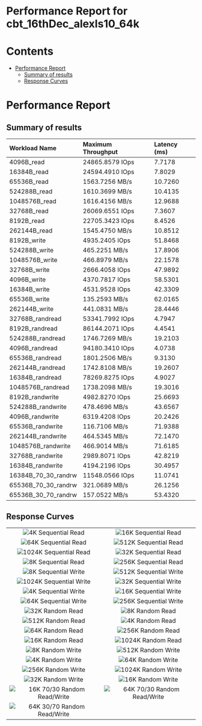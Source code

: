 
Performance Report for cbt_16thDec_alexls10_64k
===============================================

Contents
========

* [Performance Report](#performance-report)
	* [Summary of results](#summary-of-results)
	* [Response Curves](#response-curves)

# Performance Report

## Summary of results

|Workload Name|Maximum Throughput|Latency (ms)|
| :--- | :--- | :--- |
|4096B_read|24865.8579 IOps|7.7178|
|16384B_read|24594.4910 IOps|7.8029|
|65536B_read|1563.7256 MB/s|10.7260|
|524288B_read|1610.3699 MB/s|10.4135|
|1048576B_read|1616.4156 MB/s|12.9688|
|32768B_read|26069.6551 IOps|7.3607|
|8192B_read|22705.3423 IOps|8.4526|
|262144B_read|1545.4750 MB/s|10.8512|
|8192B_write|4935.2405 IOps|51.8468|
|524288B_write|465.2251 MB/s|17.8906|
|1048576B_write|466.8979 MB/s|22.1578|
|32768B_write|2666.4058 IOps|47.9892|
|4096B_write|4370.7817 IOps|58.5301|
|16384B_write|4531.9528 IOps|42.3309|
|65536B_write|135.2593 MB/s|62.0165|
|262144B_write|441.0831 MB/s|28.4446|
|32768B_randread|53341.7992 IOps|4.7947|
|8192B_randread|86144.2071 IOps|4.4541|
|524288B_randread|1746.7269 MB/s|19.2103|
|4096B_randread|94180.3410 IOps|4.0738|
|65536B_randread|1801.2506 MB/s|9.3130|
|262144B_randread|1742.8108 MB/s|19.2607|
|16384B_randread|78269.8275 IOps|4.9027|
|1048576B_randread|1738.2098 MB/s|19.3016|
|8192B_randwrite|4982.8270 IOps|25.6693|
|524288B_randwrite|478.4696 MB/s|43.6567|
|4096B_randwrite|6319.4208 IOps|20.2426|
|65536B_randwrite|116.7106 MB/s|71.9388|
|262144B_randwrite|464.5345 MB/s|72.1470|
|1048576B_randwrite|466.9014 MB/s|71.6185|
|32768B_randwrite|2989.8071 IOps|42.8219|
|16384B_randwrite|4194.2196 IOps|30.4957|
|16384B_70_30_randrw|11548.0566 IOps|11.0741|
|65536B_70_30_randrw|321.0689 MB/s|26.1256|
|65536B_30_70_randrw|157.0522 MB/s|53.4320|

## Response Curves

|||
| :---: | :---: |
|![4K  Sequential Read](plots/4096B_read.png)|![16K  Sequential Read](plots/16384B_read.png)|
|![64K  Sequential Read](plots/65536B_read.png)|![512K  Sequential Read](plots/524288B_read.png)|
|![1024K  Sequential Read](plots/1048576B_read.png)|![32K  Sequential Read](plots/32768B_read.png)|
|![8K  Sequential Read](plots/8192B_read.png)|![256K  Sequential Read](plots/262144B_read.png)|
|![8K  Sequential Write](plots/8192B_write.png)|![512K  Sequential Write](plots/524288B_write.png)|
|![1024K  Sequential Write](plots/1048576B_write.png)|![32K  Sequential Write](plots/32768B_write.png)|
|![4K  Sequential Write](plots/4096B_write.png)|![16K  Sequential Write](plots/16384B_write.png)|
|![64K  Sequential Write](plots/65536B_write.png)|![256K  Sequential Write](plots/262144B_write.png)|
|![32K  Random Read](plots/32768B_randread.png)|![8K  Random Read](plots/8192B_randread.png)|
|![512K  Random Read](plots/524288B_randread.png)|![4K  Random Read](plots/4096B_randread.png)|
|![64K  Random Read](plots/65536B_randread.png)|![256K  Random Read](plots/262144B_randread.png)|
|![16K  Random Read](plots/16384B_randread.png)|![1024K  Random Read](plots/1048576B_randread.png)|
|![8K  Random Write](plots/8192B_randwrite.png)|![512K  Random Write](plots/524288B_randwrite.png)|
|![4K  Random Write](plots/4096B_randwrite.png)|![64K  Random Write](plots/65536B_randwrite.png)|
|![256K  Random Write](plots/262144B_randwrite.png)|![1024K  Random Write](plots/1048576B_randwrite.png)|
|![32K  Random Write](plots/32768B_randwrite.png)|![16K  Random Write](plots/16384B_randwrite.png)|
|![16K 70/30 Random Read/Write](plots/16384B_70_30_randrw.png)|![64K 70/30 Random Read/Write](plots/65536B_70_30_randrw.png)|
|![64K 30/70 Random Read/Write](plots/65536B_30_70_randrw.png)||
